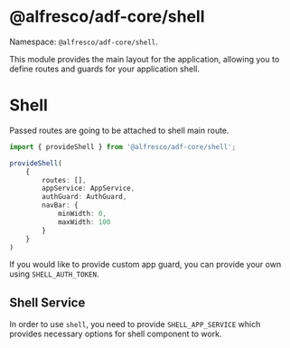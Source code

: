 # @alfresco/adf-core/shell

Namespace: `@alfresco/adf-core/shell`.

This module provides the main layout for the application, allowing you to define routes and guards for your application shell.

# Shell

Passed routes are going to be attached to shell main route.

```typescript
import { provideShell } from '@alfresco/adf-core/shell';

provideShell(
    {
        routes: [],
        appService: AppService,
        authGuard: AuthGuard,
        navBar: {
            minWidth: 0,
            maxWidth: 100
        }
    }
)
```

If you would like to provide custom app guard, you can provide your own using `SHELL_AUTH_TOKEN`.

## Shell Service

In order to use `shell`, you need to provide `SHELL_APP_SERVICE` which provides necessary options for shell component to work.
